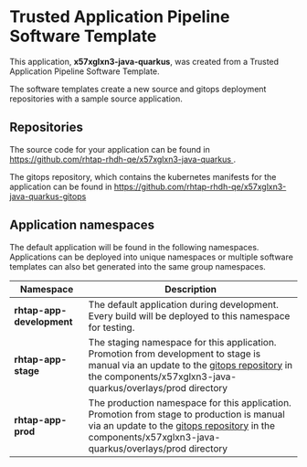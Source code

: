 # Trusted Application Pipeline Software Template

This application, **x57xglxn3-java-quarkus**, was created from a Trusted Application Pipeline Software Template.

The software templates create a new source and gitops deployment repositories with a sample source application. 

## Repositories

The source code for your application can be found in [https://github.com/rhtap-rhdh-qe/x57xglxn3-java-quarkus ](https://github.com/rhtap-rhdh-qe/x57xglxn3-java-quarkus ).
 
The gitops repository, which contains the kubernetes manifests for the application can be found in 
[https://github.com/rhtap-rhdh-qe/x57xglxn3-java-quarkus-gitops ](https://github.com/rhtap-rhdh-qe/x57xglxn3-java-quarkus-gitops ) 

## Application namespaces 

The default application will be found in the following namespaces. Applications can be deployed into unique namespaces or multiple software templates can also bet generated into the same group namespaces.  

|  Namespace   |  Description   |  
| -------- | -------- |   
| **rhtap-app-development** | The default application during development. Every build will be deployed to this namespace for testing. | 
| **rhtap-app-stage** | The staging namespace for this application. Promotion from development to stage is manual via an update to the [gitops repository](https://github.com/rhtap-rhdh-qe/x57xglxn3-java-quarkus-gitops ) in the components/x57xglxn3-java-quarkus/overlays/prod directory |  
| **rhtap-app-prod** | The production namespace for this application. Promotion from stage to production is manual via an update to the [gitops repository](https://github.com/rhtap-rhdh-qe/x57xglxn3-java-quarkus-gitops ) in the components/x57xglxn3-java-quarkus/overlays/prod directory | 